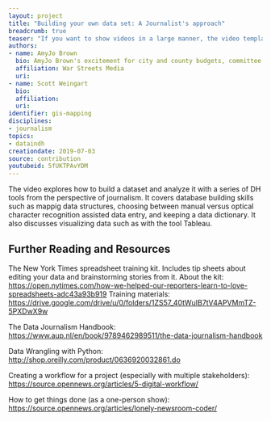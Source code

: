 ```yaml
---
layout: project
title: "Building your own data set: A Journalist's approach"
breadcrumb: true
teaser: "If you want to show videos in a large manner, the video template is the right choice."
authors: 
- name: AmyJo Brown
  bio: AmyJo Brown's excitement for city and county budgets, committee meetings and dusty shelves of public records is matched only by her happiness in the day's first cup of coffee. An editor with more than 15 years experience as an investigative journalist, she is the principal and founder of War Streets Media, an information design firm that offers expertise in data and other nonfiction storytelling.
  affiliation: War Streets Media
  uri:
- name: Scott Weingart
  bio:
  affiliation:
  uri:
identifier: gis-mapping
disciplines: 
- journalism
topics:
- dataindh
creationdate: 2019-07-03
source: contribution
youtubeid: 5fUKTPAvYDM
---
```


The video explores how to build a dataset and analyze it with a series of DH tools from the perspective of journalism. It covers database building skills such as mappig data structures, choosing between manual versus optical character recognition assisted data entry, and keeping a data dictionary. It also discusses visualizing data such as with the tool Tableau.  

## Further Reading and Resources

The New York Times spreadsheet training kit. 
Includes tip sheets about editing your data and brainstorming stories from it. 
About the kit: https://open.nytimes.com/how-we-helped-our-reporters-learn-to-love-spreadsheets-adc43a93b919
Training materials: https://drive.google.com/drive/u/0/folders/1ZS57_40tWuIB7tV4APVMmTZ-5PXDwX9w

The Data Journalism Handbook:
https://www.aup.nl/en/book/9789462989511/the-data-journalism-handbook

Data Wrangling with Python: 
http://shop.oreilly.com/product/0636920032861.do

Creating a workflow for a project (especially with multiple stakeholders):
https://source.opennews.org/articles/5-digital-workflow/

How to get things done (as a one-person show):
https://source.opennews.org/articles/lonely-newsroom-coder/


